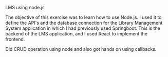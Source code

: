 LMS using node.js

The objective of this exercise was to learn how to use Node.js. I used it to define the API's and the database connection for the Library Management System application in which I had previously used Springboot. This is the backend of the LMS application, and I used React to implement the frontend.

Did CRUD operation using node and also got hands on using callbacks. 
